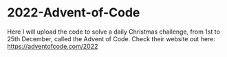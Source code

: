 # 2022-Advent-of-Code
Here I will upload the code to solve a daily Christmas challenge, from 1st to 25th December, called the Advent of Code. Check their website out here:
https://adventofcode.com/2022
